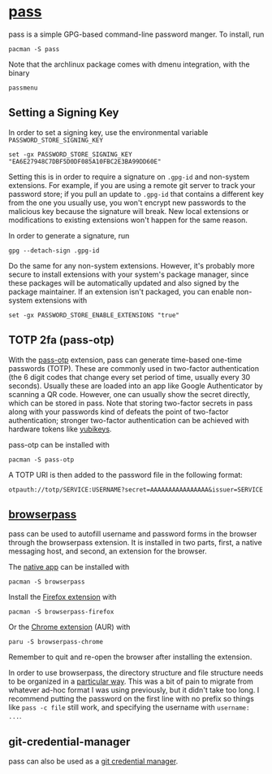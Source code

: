 # [pass](https://www.passwordstore.org/)

pass is a simple GPG-based command-line password manger. To install, run

```shell
pacman -S pass
```

Note that the archlinux package comes with dmenu integration, with the binary

```shell
passmenu
```

## Setting a Signing Key

In order to set a signing key, use the
environmental variable `PASSWORD_STORE_SIGNING_KEY`

```fish
set -gx PASSWORD_STORE_SIGNING_KEY "EA6E27948C7DBF5D0DF085A10FBC2E3BA99DD60E"
```

Setting this is in order to require a signature on `.gpg-id` and non-system
extensions. For example, if you are using a remote git server to track your
password store; if you pull an update to `.gpg-id` that contains a different
key from the one you usually use, you won't encrypt new passwords to the
malicious key because the signature will break. New local extensions or
modifications to existing extensions won't happen for the same reason.

In order to generate a signature, run

```shell
gpg --detach-sign .gpg-id
```

Do the same for any non-system extensions. However, it's probably more secure
to install extensions with your system's package manager, since these packages
will be automatically updated and also signed by the package maintainer. If an
extension isn't packaged, you can enable non-system extensions with

```fish
set -gx PASSWORD_STORE_ENABLE_EXTENSIONS "true"
```

## TOTP 2fa (pass-otp)

With the [pass-otp](https://github.com/tadfisher/pass-otp) extension, pass
can generate time-based one-time passwords (TOTP). These are commonly used
in two-factor authentication (the 6 digit codes that change every set period
of time, usually every 30 seconds). Usually these are loaded into an app
like Google Authenticator by scanning a QR code. However, one can usually
show the secret directly, which can be stored in pass. Note that storing
two-factor secrets in pass along with your passwords kind of defeats the
point of two-factor authentication; stronger two-factor authentication can
be achieved with hardware tokens like [yubikeys](https://www.yubico.com/).

pass-otp can be installed with

```shell
pacman -S pass-otp
```

A TOTP URI is then added to the password file in the following format:

```text
otpauth://totp/SERVICE:USERNAME?secret=AAAAAAAAAAAAAAAA&issuer=SERVICE
```

## [browserpass](https://github.com/browserpass/browserpass-extension)

pass can be used to autofill username and password forms in the browser
through the browserpass extension. It is installed in two parts, first,
a native messaging host, and second, an extension for the browser.

The [native app](https://github.com/browserpass/browserpass-native)
can be installed with

```shell
pacman -S browserpass
```

Install the [Firefox
extension](https://github.com/browserpass/browserpass-extension) with

```shell
pacman -S browserpass-firefox
```

Or the [Chrome
extension](https://github.com/browserpass/browserpass-extension) (AUR) with

```shell
paru -S browserpass-chrome
```

Remember to quit and re-open the browser after installing the extension.

In order to use browserpass, the directory structure and file structure
needs to be organized in a [particular way](https://github.com/browserpass/browserpass-extension#organizing-password-store).
This was a bit of pain to migrate from whatever ad-hoc format I was using
previously, but it didn't take too long. I recommend putting the password
on the first line with no prefix so things like `pass -c file` still work,
and specifying the username with `username: ...`.

## git-credential-manager

pass can also be used as a [git credential manager](./git.md).
